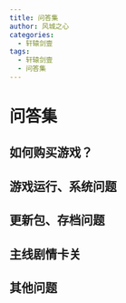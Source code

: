 ```yaml
---
title: 问答集
author: 风城之心
categories:
  - 轩辕剑壹
tags:
  - 轩辕剑壹
  - 问答集
---
```


# 问答集

## 如何购买游戏？

<QABox>
<template #question>到哪里可以买到轩辕剑一、轩辕剑二&轩辕剑外传枫之舞？</template>
<template #answer>
<span>实体版：这三套游戏实体版均已经绝版，不但大宇没货、也不再出货、市面上更早已销声匿迹。三套游戏有出合辑“黄金纪念版”，分为黄金版跟普通版，最近也很难买了。欲知详细内容，请参考本站的<a href="">特别企划→轩辕剑珍品区→黄金纪念版介绍。</a><br /></span>
<span>数字版：</span><br />
<span>PC数字版可以在steam平台上购买</span>
<iframe src="https://store.steampowered.com/widget/1508740/" frameborder="0" width="100%" height="190"></iframe>
<span>IOS移动版可以在App Store(除中国大陆地区外)上购买</span>
</template>
</QABox>

<QABox>
<template #question>请问轩辕剑壹或是黄金纪念版有出攻略嘛？</template>
<template #answer>
<span>没有，DOS时代国产游戏都还没有出攻略的风气，轩辕剑也不例外。</span>
</template>
</QABox>

## 游戏运行、系统问题

<QABox>
<template #question>轩辕剑纪念版玩到一半会跳出，表示系统资源不足…</template>
<template #answer>
<span>请将一些正在运行的程序关掉，让DOS内存要在570K以上，或是修改参数增加虚拟内存。也可以用纯DOS环境以增加内存，启动方式请参看这里。</span>
</template>
</QABox>

<QABox>
<template #question>轩辕剑纪念版游戏进行速度非常缓慢？</template>
<template #answer>
<span>原则上是系统兼容问题，请执行‘轩辕剑黄金纪念版设定程序’，在程序集资料夹内，请将IRQ 7 调整为 5。</span>
</template>
</QABox>

<QABox>
<template #question>轩辕剑纪念版游戏运行中，听不到任何音乐或音效？</template>
<template #answer>
<span>本游戏为DOS时代游戏，因此可能无法驱动音乐或音效，要完全听到音乐跟音效，请点这里看说明页面，或是参照电子报三十二期来解决 。</span>
</template>
</QABox>

<QABox>
<template #question>开始进行游戏之后，整个画面变成乱码？</template>
<template #answer>
<span>这是Windows操作系统采用了Dos7.0的技术，对于轩壹来讲太新，可能会产生某些不兼容的问题，所以开启新进度之后，一开始跟师父的对话会发生乱码。 因此请玩家尽量利用DOS模拟器来执行游戏（请参看前一则问题说明），且使用最新版本的模拟器，而不要直接在Windows底下执行游戏。 <br />如果您已经覆盖旧进度，造成存档故障无法复原，请到本站轩壹→更新除错区下载预设存档。</span>
</template>
</QABox>

## 更新包、存档问题
<QABox>
<template #question>轩一的纪录档档名是什么？</template>
<template #answer>
<span>Data1.bvs及Data2.bvs，轩辕剑壹只能存一个档，存档时会同时更新上面两个档案。</span>
</template>
</QABox>

<QABox>
<template #question>请问轩辕剑壹有更新包吗？</template>
<template #answer>
<span>大宇资讯并未针对轩辕剑壹推出更新包。</span>
</template>
</QABox>

<QABox>
<template #question>我已经把刚开始的预设存档覆盖掉了，怎麽办？</template>
<template #answer>
<span>本站更新除错区有提供预设存档给玩家下载，请多利用。</span>
</template>
</QABox>

## 主线剧情卡关
<QABox>
<template #question>我离开师父家，出门一直被蝙蝠和巨鼠打死要重来，怎么办啊？</template>
<template #answer>
<span>轩一的敌人本来就设定的很强，所以很容易阵亡。请打完每个敌人受伤后，尽量回师父那里休息补血，等到等级提高到三级以上才可以离开家里附近。</span>
</template>
</QABox>

<QABox>
<template #question>一开始师父要何然去找县太爷，结果被赶出来，师父要他再去查查有什么问题。可是都无法进展，左边的山洞也进不去，怎么办？</template>
<template #answer>
<span>县城里面不是有街头艺人在表演吗？和观众中的一个小孩一直对话，他就会说他有个朋友拿了表演者的绳子。然后到县衙口附近找一个小孩子，他会不打自招说自己有拿绳子，反复对话向他讨得绳子之后，就可进入县城左边的井了。</span>
</template>
</QABox>

<QABox>
<template #question>我在水井迷宫迷路了，谁告诉我怎么走？</template>
<template #answer>
<span>水井迷宫中有许多通道都被墙壁堵住了，请多多沿着墙壁搜索，找找有没有隐藏的路吧！</span>
</template>
</QABox>

<QABox>
<template #question>无法通过朝阳县南方的关卡？</template>
<template #answer>
<span>按照剧情以后自然会拿到令牌，所以等拿到令牌再给士兵看咯！</span>
</template>
</QABox>

<QABox>
<template #question>到凤凰塔打完小倩之后要怎么办呢？</template>
<template #answer>
<span>离开凤凰塔回到长春镇，进到客栈中自然有剧情发生。</span>
</template>
</QABox>

<QABox>
<template #question>从凤凰塔回来，在客栈遇到火凤凰，超强的每次都被打死，要怎么打呢？</template>
<template #answer>
<span>最好请练到最高级25级吧！多准备一些药品，如有必要就用许愿杖增加人参果和还魂丹吧！多注意队员体力的情形，并且适时的补血，最后一战了，不要吝惜法力和物品，全部都用最强的应战吧！</span>
</template>
</QABox>



## 其他问题
<QABox>
<template #question>请问为什么我的宁采臣不会法术？</template>
<template #answer>
<span>轩辕剑壹中宁采臣无法学得任何法术。</span>
</template>
</QABox>
